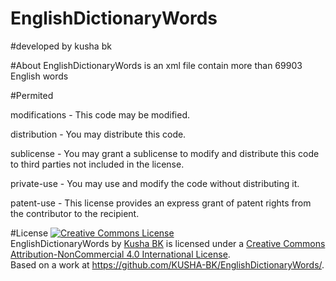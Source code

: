 # EnglishDictionaryWords

#developed by kusha bk

#About
EnglishDictionaryWords is an xml file contain more than 69903 English words




#Permited


modifications - This code may be modified.

distribution - You may distribute this code.

sublicense - You may grant a sublicense to modify and distribute this code to third parties not included in the license.

private-use - You may use and modify the code without distributing it.

patent-use - This license provides an express grant of patent rights from the contributor to the recipient.


#License
<a rel="license" href="http://creativecommons.org/licenses/by-nc/4.0/"><img alt="Creative Commons License" style="border-width:0" src="https://i.creativecommons.org/l/by-nc/4.0/88x31.png" /></a><br /><span xmlns:dct="http://purl.org/dc/terms/" property="dct:title">EnglishDictionaryWords</span> by <a xmlns:cc="http://creativecommons.org/ns#" href="https://github.com/KUSHA-BK/EnglishDictionaryWords/" property="cc:attributionName" rel="cc:attributionURL">Kusha BK</a> is licensed under a <a rel="license" href="http://creativecommons.org/licenses/by-nc/4.0/">Creative Commons Attribution-NonCommercial 4.0 International License</a>.<br />Based on a work at <a xmlns:dct="http://purl.org/dc/terms/" href="https://github.com/KUSHA-BK/EnglishDictionaryWords/" rel="dct:source">https://github.com/KUSHA-BK/EnglishDictionaryWords/</a>.

